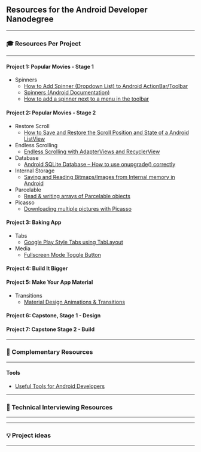 ## Resources for the Android Developer Nanodegree

----

### 🎓 Resources Per Project

----

#### Project 1: Popular Movies - Stage 1

- Spinners
   - [How to Add Spinner (Dropdown List) to Android ActionBar/Toolbar](http://www.viralandroid.com/2016/03/how-to-add-spinner-dropdown-list-to-android-actionbar-toolbar.html)
   - [Spinners (Android Documentation)](https://developer.android.com/guide/topics/ui/controls/spinner.html)
   - [How to add a spinner next to a menu in the toolbar
](https://stackoverflow.com/questions/37250397/how-to-add-a-spinner-next-to-a-menu-in-the-toolbar)

#### Project 2: Popular Movies - Stage 2

- Restore Scroll
   - [How to Save and Restore the Scroll Position and State of a Android ListView](https://futurestud.io/tutorials/how-to-save-and-restore-the-scroll-position-and-state-of-a-android-listview)
- Endless Scrolling
   - [Endless Scrolling with AdapterViews and RecyclerView](https://github.com/codepath/android_guides/wiki/Endless-Scrolling-with-AdapterViews-and-RecyclerView)
- Database
   - [Android SQLite Database – How to use onupgrade() correctly](https://riggaroo.co.za/android-sqlite-database-use-onupgrade-correctly/)
- Internal Storage
    - [Saving and Reading Bitmaps/Images from Internal memory in Android
](https://stackoverflow.com/questions/17674634/saving-and-reading-bitmaps-images-from-internal-memory-in-android)
- Parcelable
    - [Read & writing arrays of Parcelable objects
](https://stackoverflow.com/questions/10071502/read-writing-arrays-of-parcelable-objects)
- Picasso
    - [Downloading multiple pictures with Picasso
](https://stackoverflow.com/questions/41461162/downloading-multiple-pictures-with-picasso)

#### Project 3: Baking App

   - Tabs
     - [Google Play Style Tabs using TabLayout](https://guides.codepath.com/android/google-play-style-tabs-using-tablayout#sliding-tabs-layout)
- Media
    - [Fullscreen Mode Toggle Button](https://geoffledak.com/blog/2017/09/11/how-to-add-a-fullscreen-toggle-button-to-exoplayer-in-android/)

#### Project 4: Build It Bigger

#### Project 5: Make Your App Material

 - Transitions
   - [Material Design Animations & Transitions](http://lgvalle.xyz/2015/06/07/material-animations/)

#### Project 6: Capstone, Stage 1 - Design

#### Project 7: Capstone Stage 2 - Build     


----

### 🔧 Complementary Resources

----

#### Tools

- [Useful Tools for Android Developers](https://github.com/popnfresh234/udacity_android_resources)

-----

### 💬 Technical Interviewing Resources

----

----

### 💡 Project ideas

----

